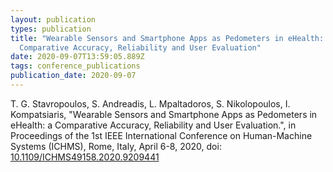 ```yaml
---
layout: publication
types: publication
title: "Wearable Sensors and Smartphone Apps as Pedometers in eHealth: a
  Comparative Accuracy, Reliability and User Evaluation"
date: 2020-09-07T13:59:05.889Z
tags: conference_publications
publication_date: 2020-09-07
---
```

T. G. Stavropoulos, S. Andreadis, L. Mpaltadoros, S. Nikolopoulos, I. Kompatsiaris, "Wearable Sensors and Smartphone Apps as Pedometers in eHealth: a Comparative Accuracy, Reliability and User Evaluation.", in Proceedings of the 1st IEEE International Conference on Human-Machine Systems (ICHMS), Rome, Italy, April 6-8, 2020, doi: [10.1109/ICHMS49158.2020.9209441](https://ieeexplore.ieee.org/document/9209441)
